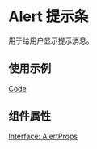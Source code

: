 # Alert 提示条

用于给用户显示提示消息。

## 使用示例

[Code](./demo/index.tsx)

## 组件属性

[Interface: AlertProps](./Alert.tsx)
